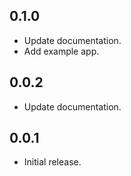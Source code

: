 ## 0.1.0

* Update documentation.
* Add example app.

## 0.0.2

* Update documentation.

## 0.0.1

* Initial release.

